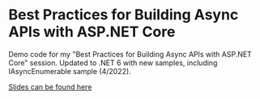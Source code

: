 # Best Practices for Building Async APIs with ASP.NET Core
Demo code for my "Best Practices for Building Async APIs with ASP.NET Core" session.  Updated to .NET 6 with new samples, including IAsyncEnumerable sample (4/2022).

[Slides can be found here](https://1drv.ms/p/s!ApreYKXHsE4LnZcWmakRejwdsAtH3w)

